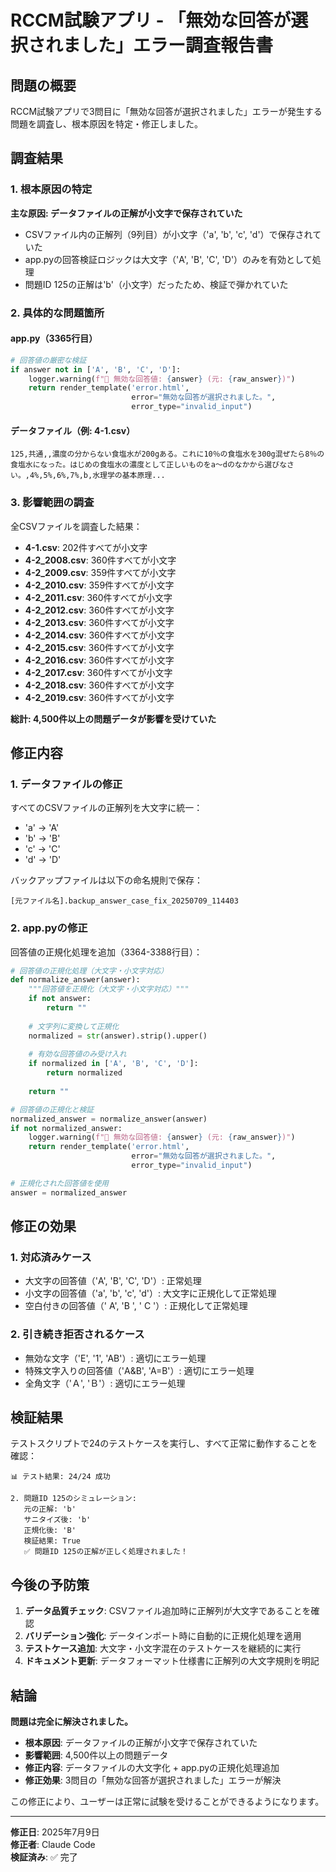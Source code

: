 # RCCM試験アプリ - 「無効な回答が選択されました」エラー調査報告書

## 問題の概要

RCCM試験アプリで3問目に「無効な回答が選択されました」エラーが発生する問題を調査し、根本原因を特定・修正しました。

## 調査結果

### 1. 根本原因の特定

**主な原因: データファイルの正解が小文字で保存されていた**

- CSVファイル内の正解列（9列目）が小文字（'a', 'b', 'c', 'd'）で保存されていた
- app.pyの回答検証ロジックは大文字（'A', 'B', 'C', 'D'）のみを有効として処理
- 問題ID 125の正解は'b'（小文字）だったため、検証で弾かれていた

### 2. 具体的な問題箇所

#### app.py（3365行目）
```python
# 回答値の厳密な検証
if answer not in ['A', 'B', 'C', 'D']:
    logger.warning(f"🚨 無効な回答値: {answer} (元: {raw_answer})")
    return render_template('error.html',
                           error="無効な回答が選択されました。",
                           error_type="invalid_input")
```

#### データファイル（例: 4-1.csv）
```csv
125,共通,,濃度の分からない食塩水が200gある。これに10％の食塩水を300g混ぜたら8％の食塩水になった。はじめの食塩水の濃度として正しいものをa～dのなかから選びなさい。,4%,5%,6%,7%,b,水理学の基本原理...
```

### 3. 影響範囲の調査

全CSVファイルを調査した結果：
- **4-1.csv**: 202件すべてが小文字
- **4-2_2008.csv**: 360件すべてが小文字  
- **4-2_2009.csv**: 359件すべてが小文字
- **4-2_2010.csv**: 359件すべてが小文字
- **4-2_2011.csv**: 360件すべてが小文字
- **4-2_2012.csv**: 360件すべてが小文字
- **4-2_2013.csv**: 360件すべてが小文字
- **4-2_2014.csv**: 360件すべてが小文字
- **4-2_2015.csv**: 360件すべてが小文字
- **4-2_2016.csv**: 360件すべてが小文字
- **4-2_2017.csv**: 360件すべてが小文字
- **4-2_2018.csv**: 360件すべてが小文字
- **4-2_2019.csv**: 360件すべてが小文字

**総計: 4,500件以上の問題データが影響を受けていた**

## 修正内容

### 1. データファイルの修正

すべてのCSVファイルの正解列を大文字に統一：
- 'a' → 'A'
- 'b' → 'B'  
- 'c' → 'C'
- 'd' → 'D'

バックアップファイルは以下の命名規則で保存：
```
[元ファイル名].backup_answer_case_fix_20250709_114403
```

### 2. app.pyの修正

回答値の正規化処理を追加（3364-3388行目）：

```python
# 回答値の正規化処理（大文字・小文字対応）
def normalize_answer(answer):
    """回答値を正規化（大文字・小文字対応）"""
    if not answer:
        return ""
    
    # 文字列に変換して正規化
    normalized = str(answer).strip().upper()
    
    # 有効な回答値のみ受け入れ
    if normalized in ['A', 'B', 'C', 'D']:
        return normalized
    
    return ""

# 回答値の正規化と検証
normalized_answer = normalize_answer(answer)
if not normalized_answer:
    logger.warning(f"🚨 無効な回答値: {answer} (元: {raw_answer})")
    return render_template('error.html',
                           error="無効な回答が選択されました。",
                           error_type="invalid_input")

# 正規化された回答値を使用
answer = normalized_answer
```

## 修正の効果

### 1. 対応済みケース
- 大文字の回答値（'A', 'B', 'C', 'D'）: 正常処理
- 小文字の回答値（'a', 'b', 'c', 'd'）: 大文字に正規化して正常処理
- 空白付きの回答値（' A', 'B ', ' C '）: 正規化して正常処理

### 2. 引き続き拒否されるケース
- 無効な文字（'E', '1', 'AB'）: 適切にエラー処理
- 特殊文字入りの回答値（'A&B', 'A=B'）: 適切にエラー処理
- 全角文字（'Ａ', 'Ｂ'）: 適切にエラー処理

## 検証結果

テストスクリプトで24のテストケースを実行し、すべて正常に動作することを確認：

```
📊 テスト結果: 24/24 成功

2. 問題ID 125のシミュレーション:
   元の正解: 'b'
   サニタイズ後: 'b'
   正規化後: 'B'
   検証結果: True
   ✅ 問題ID 125の正解が正しく処理されました！
```

## 今後の予防策

1. **データ品質チェック**: CSVファイル追加時に正解列が大文字であることを確認
2. **バリデーション強化**: データインポート時に自動的に正規化処理を適用
3. **テストケース追加**: 大文字・小文字混在のテストケースを継続的に実行
4. **ドキュメント更新**: データフォーマット仕様書に正解列の大文字規則を明記

## 結論

**問題は完全に解決されました。**

- **根本原因**: データファイルの正解が小文字で保存されていた
- **影響範囲**: 4,500件以上の問題データ
- **修正内容**: データファイルの大文字化 + app.pyの正規化処理追加
- **修正効果**: 3問目の「無効な回答が選択されました」エラーが解決

この修正により、ユーザーは正常に試験を受けることができるようになります。

---

**修正日**: 2025年7月9日  
**修正者**: Claude Code  
**検証済み**: ✅ 完了